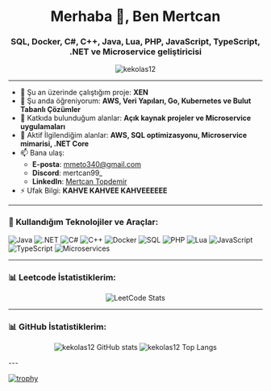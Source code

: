 <h1 align="center">Merhaba 👋, Ben Mertcan</h1>
<h3 align="center">SQL, Docker, C#, C++, Java, Lua, PHP, JavaScript, TypeScript, .NET ve Microservice geliştiricisi</h3>

<p align="center">
  <img src="https://komarev.com/ghpvc/?username=kekolas12&label=Profil%20Görüntüleme&color=0e75b6&style=flat" alt="kekolas12" />
</p>


---

- 🔭 Şu an üzerinde çalıştığım proje: **XEN**
- 🌱 Şu anda öğreniyorum: **AWS, Veri Yapıları, Go, Kubernetes ve Bulut Tabanlı Çözümler**
- 👯 Katkıda bulunduğum alanlar: **Açık kaynak projeler ve Microservice uygulamaları**
- 💬 Aktif İlgilendiğim alanlar: **AWS, SQL optimizasyonu, Microservice mimarisi, .NET Core**
- 📫 Bana ulaş:
  - **E-posta**: mmeto340@gmail.com
  - **Discord**: mertcan99_
  - **LinkedIn**: [Mertcan Topdemir](https://www.linkedin.com/in/mertcan-topdemir-575235295/)
- ⚡ Ufak Bilgi: **KAHVE KAHVEE KAHVEEEEEE**

---

### 🚀 Kullandığım Teknolojiler ve Araçlar:
<p align="left">
  <img src="https://img.shields.io/badge/Java-ED8B00?style=for-the-badge&logo=java&logoColor=white" alt="Java" />
  <img src="https://img.shields.io/badge/.NET-512BD4?style=for-the-badge&logo=dotnet&logoColor=white" alt=".NET" />
  <img src="https://img.shields.io/badge/C%23-239120?style=for-the-badge&logo=csharp&logoColor=white" alt="C#" />
  <img src="https://img.shields.io/badge/C++-00599C?style=for-the-badge&logo=cplusplus&logoColor=white" alt="C++" />
  <img src="https://img.shields.io/badge/Docker-2496ED?style=for-the-badge&logo=docker&logoColor=white" alt="Docker" />
  <img src="https://img.shields.io/badge/SQL-4479A1?style=for-the-badge&logo=postgresql&logoColor=white" alt="SQL" />
  <img src="https://img.shields.io/badge/PHP-777BB4?style=for-the-badge&logo=php&logoColor=white" alt="PHP" />
  <img src="https://img.shields.io/badge/Lua-2C2D72?style=for-the-badge&logo=lua&logoColor=white" alt="Lua" />
  <img src="https://img.shields.io/badge/JavaScript-F7DF1E?style=for-the-badge&logo=javascript&logoColor=black" alt="JavaScript" />
  <img src="https://img.shields.io/badge/TypeScript-007ACC?style=for-the-badge&logo=typescript&logoColor=white" alt="TypeScript" />
  <img src="https://img.shields.io/badge/Microservices-FF6F00?style=for-the-badge" alt="Microservices" />
</p>

---

### 📊 Leetcode İstatistiklerim:
<p align="center">
  <img src="https://leetcard.jacoblin.cool/mmeto340?ext=activity&font=patrick_hand" alt="LeetCode Stats">
</p>

---
### 📊 GitHub İstatistiklerim:
<p align="center">
  <img src="https://github-readme-stats.vercel.app/api?username=kekolas12&show_icons=true&theme=radical" alt="kekolas12 GitHub stats" />
  <img src="https://github-readme-stats.vercel.app/api/top-langs/?username=kekolas12&layout=compact&theme=radical" alt="kekolas12 Top Langs" />
</p>
---

[![trophy](https://github-profile-trophy.vercel.app/?username=kekolas12)](https://github.com/kekolas12/github-profile-trophy)
